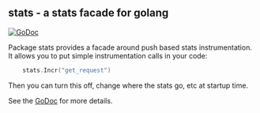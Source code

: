 ## stats - a stats facade for golang 
[![GoDoc](https://godoc.org/github.com/MediaMath/stats?status.png)](https://godoc.org/github.com/MediaMath/stats)

Package stats provides a facade around push based stats instrumentation.  It allows you to put simple instrumentation calls in your code:

```go
	stats.Incr("get_request")
```

Then you can turn this off, change where the stats go, etc at startup time.

See the [GoDoc](https://godoc.org/github.com/MediaMath/stats) for more details.

